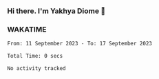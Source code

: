 ### Hi there. I'm Yakhya Diome 👋

### WAKATIME
<!--START_SECTION:waka-->

```txt
From: 11 September 2023 - To: 17 September 2023

Total Time: 0 secs

No activity tracked
```

<!--END_SECTION:waka-->
